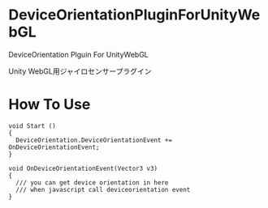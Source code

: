 # DeviceOrientationPluginForUnityWebGL

DeviceOrientation Plguin For UnityWebGL

Unity WebGL用ジャイロセンサープラグイン

# How To Use
```
void Start ()
{
  DeviceOrientation.DeviceOrientationEvent += OnDeviceOrientationEvent;
}

void OnDeviceOrientationEvent(Vector3 v3)
{
  /// you can get device orientation in here
  /// when javascript call deviceorientation event
}
```


